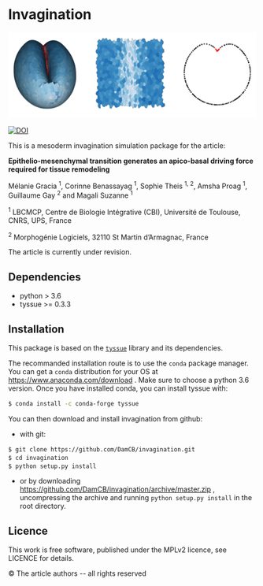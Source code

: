 # Invagination

![Sample output from the model](data/svg/header.svg)

[![DOI](https://zenodo.org/badge/185421680.svg)](https://zenodo.org/badge/latestdoi/185421680)

This is a mesoderm invagination simulation package for the article:

**Epithelio-mesenchymal transition generates an apico-basal driving force required for tissue remodeling**

Mélanie Gracia <sup>1</sup>, Corinne Benassayag <sup>1</sup>, Sophie Theis <sup>1, 2</sup>, Amsha Proag <sup>1</sup>, Guillaume Gay <sup>2</sup> and Magali Suzanne <sup>1</sup>

<sup>1</sup> LBCMCP, Centre de Biologie Intégrative (CBI), Université de Toulouse, CNRS, UPS, France

<sup>2</sup>  Morphogénie Logiciels, 32110 St Martin d’Armagnac, France

The article is currently under revision.

## Dependencies

- python > 3.6
- tyssue >= 0.3.3


## Installation

This package is based on the [`tyssue`](https://tyssue.readthedocs.org) library and its dependencies.

The recommanded installation route is to use the `conda` package manager. You can get a `conda` distribution for your OS at https://www.anaconda.com/download . Make sure to choose a python 3.6 version. Once you have installed conda, you can install tyssue with:

```bash
$ conda install -c conda-forge tyssue
```

You can then download and install invagination from github:

- with git:

```bash
$ git clone https://github.com/DamCB/invagination.git
$ cd invagination
$ python setup.py install
```

- or by downloading https://github.com/DamCB/invagination/archive/master.zip ,  uncompressing the archive and running `python setup.py install` in the root directory.

## Licence

This work is free software, published under the MPLv2 licence, see LICENCE for details.


&copy; The article authors -- all rights reserved
